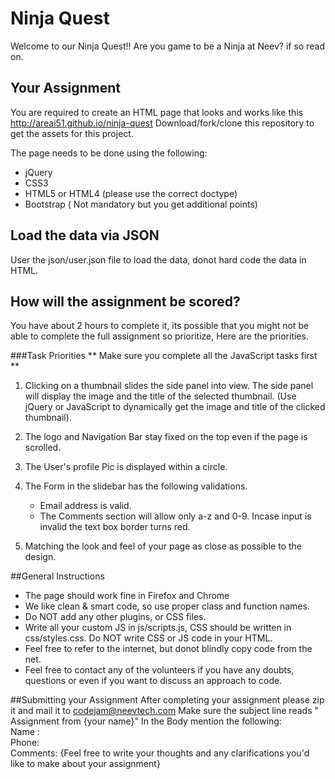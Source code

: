 # Ninja Quest

Welcome to our Ninja Quest!!
Are you game to be a Ninja at Neev? if so read on.

## Your Assignment
You are required to create an HTML page that looks and works like this http://areai51.github.io/ninja-quest
Download/fork/clone this repository to get the assets for this project.

The page needs to be done using the following:
* jQuery 
* CSS3
* HTML5 or HTML4 (please use the correct doctype)
* Bootstrap ( Not mandatory but you get additional points)

## Load the data via JSON
User the json/user.json file to load the data, donot hard code the data in HTML.


## How will the assignment be scored?
You have about 2 hours to complete it, its possible that you might not be able to complete the full assignment so prioritize, Here are the priorities.

###Task Priorities
** Make sure you complete all the JavaScript tasks first **
1. Clicking on a thumbnail slides the side panel into view. The side panel will display the image and the title of the selected thumbnail. (Use jQuery or JavaScript to dynamically get the image and title of the clicked thumbnail).

1. The logo and Navigation Bar stay fixed on the top even if the page is scrolled.

2. The User's profile Pic is displayed within a circle.
3. The Form in the slidebar has the following validations.
	* Email address is valid.
	* The Comments section will allow only a-z and 0-9.
Incase input is invalid the text box border turns red.
4. Matching the look and feel of your page as close as possible to the design.

##General Instructions
* The page should work fine in Firefox and Chrome
* We like clean & smart code, so use proper class and function names.
* Do NOT add any other plugins, or CSS files. 
* Write all your custom JS in js/scripts.js, CSS should be written in css/styles.css. Do NOT write  CSS or JS code in your HTML.
* Feel free to refer to the internet, but donot blindly copy code from the net.
* Feel free to contact any of the volunteers if you have any doubts, questions or even if you want to discuss an approach to code.

##Submitting your Assignment
After completing your assignment please zip it and mail it to codejam@neevtech.com
Make sure the subject line reads " Assignment from {your name}"
In the Body mention the following:  
Name :  
Phone:  
Comments: {Feel free to write your thoughts and any clarifications you'd like to make about your assignment}
